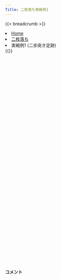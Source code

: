 ```yaml
---
Title: 二枚落ち実戦例1
---
```

{{< breadcrumb >}}
  <li class="breadcrumb-item"><a href="/shogi-beginners/">Home</a></li>
  <li class="breadcrumb-item"><a href="/shogi-beginners/2mai/">二枚落ち</a></li>
  <li class="breadcrumb-item active" aria-current="page">実戦例1 (二歩突き定跡)</li>
{{</ breadcrumb >}}
<div class="row pt-3">
  <div class="col-sm" tabindex="-1">
    <script id="example-kif" type="text/plain">
手合割：二枚落ち
下手：下手
上手：上手
手数----指手---------消費時間--
*<ruby>二歩<rt>にふ</rt></ruby><ruby>突<rt>つ</rt></ruby>き<ruby>定跡<rt>じょうせき</rt></ruby>の<ruby>勝<rt>か</rt></ruby>ち<ruby>方<rt>かた</rt></ruby>をおぼえましょう。
*<div class="text-center"><img class="img-fluid pt-3 w-50" src="/shogi-beginners/img/cat31.webp"></div>
   1 ６二銀(71)
*<ruby>二枚<rt>にまい</rt></ruby><ruby>落<rt>お</rt></ruby>ちのポイントは<ruby>変化<rt>へんか</rt></ruby>の<ruby>多<rt>おお</rt></ruby>さです。<ruby>暗記<rt>あんき</rt></ruby>は<ruby>無理<rt>むり</rt></ruby>なので<ruby>対応力<rt>たいおうりょく</rt></ruby>が<ruby>求<rt>もと</rt></ruby>められます。コメントの<ruby>変化<rt>へんか</rt></ruby>を<ruby>考<rt>かんが</rt></ruby>える<ruby>練習<rt>れんしゅう</rt></ruby>をしてみてください。
   2 ７六歩(77)
   3 ５四歩(53)
   4 ４六歩(47)
   5 ５三銀(62)
   6 ４五歩(46)
*まずはここまでの<ruby>手順<rt>てじゅん</rt></ruby>をおぼえてください。<ruby>４五<rt>よんごー</rt></ruby>まで<ruby>歩<rt>ふ</rt></ruby>を<ruby>伸<rt>の</rt></ruby>ばさず、<ruby>上手<rt>うわて</rt></ruby>に☖<ruby>４四<rt>よんよん</rt></ruby><ruby>歩型<rt>ふがた</rt></ruby>を<ruby>作<rt>つく</rt></ruby>られると<ruby>急<rt>きゅう</rt></ruby>に<ruby>難<rt>むずか</rt></ruby>しくなります。
   7 ３二金(41)
   8 ４八銀(39)
   9 ５二玉(51)
  10 ４七銀(48)
  11 ６四歩(63)
  12 ３六歩(37)
*<ruby>定跡書<rt>じょうせきしょ</rt></ruby>では☗<ruby>３六<rt>さんろく</rt></ruby><ruby>歩<rt>ふ</rt></ruby>～☗<ruby>３五<rt>さんごー</rt></ruby><ruby>歩<rt>ふ</rt></ruby>～☗<ruby>４八銀<rt>よんはちぎん</rt></ruby>と<ruby>組<rt>く</rt></ruby>みますが、☗<ruby>３六<rt>さんろく</rt></ruby><ruby>歩<rt>ふ</rt></ruby>に☖<ruby>５五<rt>ごーごー</rt></ruby><ruby>歩<rt>ふ</rt></ruby>！☗<ruby>同角<rt>どうかく</rt></ruby>☖<ruby>５四銀<rt>ごーよんぎん</rt></ruby>☗<ruby>８八角<rt>はちはちかく</rt></ruby>☖<ruby>４五銀<rt>よんごーぎん</rt></ruby>の<ruby>変化<rt>へんか</rt></ruby>があり、まぎれやすいです。☗<ruby>４八銀<rt>よんはちぎん</rt></ruby>を<ruby>急<rt>いそ</rt></ruby>ぐほうが、この<ruby>変化<rt>へんか</rt></ruby>に<ruby>対処<rt>たいしょ</rt></ruby>しやすいです。
  13 ６三玉(52)
  14 ３五歩(36)
  15 ２二銀(31)
  16 ３八飛(28)
  17 ７四歩(73)
  18 ３四歩(35)
  19 同　歩(33)
  20 同　飛(38)
  21 ３三歩打
  22 ３六飛(34)
  23 ６二金(61)
  24 ３七桂(29)
  25 ７三金(62)
  26 ７八金(69)
  27 ６五歩(64)
  28 ６九玉(59)
  29 ６四金(73)
  30 ５八金(49)
  31 ７三桂(81)
  32 ６八銀(79)
*ここまできて<ruby>定跡書<rt>じょうせきしょ</rt></ruby>と<ruby>同<rt>おな</rt></ruby>じ<ruby>形<rt>かたち</rt></ruby>になりました。ここからは<ruby>手<rt>て</rt></ruby>が<ruby>広<rt>ひろ</rt></ruby>いです。
  33 ７五歩(74)
  34 同　歩(76)
  35 同　金(64)
*ここで☗<ruby>７六<rt>ななろく</rt></ruby><ruby>歩打<rt>ふうち</rt></ruby>、☗<ruby>７七銀<rt>ななななぎん</rt></ruby>、☗<ruby>５六<rt>ごーろく</rt></ruby><ruby>歩<rt>ふ</rt></ruby>、☗<ruby>４六銀<rt>よんろくぎん</rt></ruby>などの<ruby>手<rt>て</rt></ruby>が<ruby>考<rt>かんが</rt></ruby>えられます。<ruby>有名<rt>ゆうめい</rt></ruby>なのは☗<ruby>７六<rt>ななろく</rt></ruby><ruby>歩打<rt>ふうち</rt></ruby>です。
  36 ７六歩打
  37 ７四金(75)
  38 ９六歩(97)
*☗<ruby>９七<rt>きゅうなな</rt></ruby><ruby>角<rt>かく</rt></ruby>からの<ruby>攻<rt>せ</rt></ruby>めも<ruby>考<rt>かんが</rt></ruby>えられるので、<ruby>突<rt>つ</rt></ruby>いておいたほうが<ruby>得<rt>とく</rt></ruby>です。
  39 ９四歩(93)
  40 ４六銀(47)
  41 ６四金(74)
  42 ５六歩(57)
  43 ８四歩(83)
  44 ３五銀(46)
*<ruby>５五<rt>ごーごー</rt></ruby><ruby>歩<rt>ふ</rt></ruby>も<ruby>有力<rt>ゆうりょく</rt></ruby>ですが、<ruby>定跡書<rt>じょうせきしょ</rt></ruby>ではこちらがメインに<ruby>解説<rt>かいせつ</rt></ruby>されています。
  45 ８五歩(84)
*☖<ruby>７五<rt>ななごー</rt></ruby><ruby>歩<rt>ふ</rt></ruby>も<ruby>有力<rt>ゆうりょく</rt></ruby>です。
  46 ４四歩(45)
  47 同　歩(43)
  48 同　銀(35)
*☖<ruby>６二銀<rt>ろくにーぎん</rt></ruby>も<ruby>有力<rt>ゆうりょく</rt></ruby>です。<ruby>以下<rt>いか</rt></ruby>☗<ruby>４六<rt>よんろく</rt></ruby><ruby>飛<rt>ひ</rt></ruby>☖<ruby>４二<rt>よんにー</rt></ruby><ruby>歩<rt>ふ</rt></ruby>に対して、☗<ruby>５五<rt>ごーごー</rt></ruby><ruby>歩<rt>ふ</rt></ruby>で<ruby>難解<rt>なんかい</rt></ruby>ながら<ruby>下手<rt>したて</rt></ruby>が<ruby>指<rt>さ</rt></ruby>しやすいです。
  49 同　銀(53)
  50 同　角(88)
  51 ５三銀打
  52 ２六角(44)
*☗<ruby>７二銀打<rt>ななにーぎんうち</rt></ruby>も<ruby>有力<rt>ゆうりょく</rt></ruby>です。
  53 ４三歩打
*<ruby>問題<rt>もんだい</rt></ruby>: <ruby>次<rt>つぎ</rt></ruby>の<ruby>手<rt>て</rt></ruby>を<ruby>考<rt>かんが</rt></ruby>えてみましょう。
*<div><img class="img-fluid" src="/shogi-beginners/img/cat2.webp"></div>
  54 ７五銀打
*<ruby>拠点<rt>きょてん</rt></ruby>をいかした<ruby>攻<rt>せ</rt></ruby>めが<ruby>有力<rt>ゆうりょく</rt></ruby>です。
  55 ４二金(32)
*☖<ruby>７四<rt>ななよん</rt></ruby><ruby>歩<rt>ふ</rt></ruby>もあります。
  56 ６四銀(75)
  57 同　玉(63)
*<ruby>問題<rt>もんだい</rt></ruby>: <ruby>次<rt>つぎ</rt></ruby>の<ruby>手<rt>て</rt></ruby>を<ruby>考<rt>かんが</rt></ruby>えてみましょう。<ruby>難問<rt>なんもん</rt></ruby>。
*<div><img class="img-fluid" src="/shogi-beginners/img/cat2.webp"></div>
  58 ７五歩(76)
  59 同　玉(64)
*<ruby>問題<rt>もんだい</rt></ruby>: <ruby>次<rt>つぎ</rt></ruby>の<ruby>手<rt>て</rt></ruby>を<ruby>考<rt>かんが</rt></ruby>えてみましょう。<ruby>難問<rt>なんもん</rt></ruby>。
*<div><img class="img-fluid" src="/shogi-beginners/img/cat2.webp"></div>
  60 ５五歩(56)
*<ruby>玉<rt>ぎょく</rt></ruby>を<ruby>吊<rt>つ</rt></ruby>り<ruby>上<rt>あ</rt></ruby>げながら<ruby>攻<rt>せ</rt></ruby>めるのが<ruby>好手<rt>こうしゅ</rt></ruby>です。
  61 ４四歩(43)
  62 ４五桂(37)
*ここからの<ruby>真似<rt>まね</rt></ruby>は<ruby>難<rt>むずか</rt></ruby>しいです。
  63 同　歩(44)
*☖<ruby>６四<rt>ろくよん</rt></ruby><ruby>玉<rt>ぎょく</rt></ruby>もあります。
  64 ７六飛(36)
  65 同　玉(75)
  66 ５三角成(26)
  67 同　金(42)
  68 ８四銀打
*これで<ruby>受<rt>う</rt></ruby>けなしです。
  69 ３九飛打
  70 ５九銀(68)
*<ruby>下手<rt>したて</rt></ruby>の<ruby>玉<rt>ぎょく</rt></ruby>は<ruby>詰<rt>つ</rt></ruby>まないので<ruby>投了<rt>とうりょう</rt></ruby>はやむなしです。<ruby>本譜<rt>ほんぷ</rt></ruby>は<ruby>有名<rt>ゆうめい</rt></ruby>な<ruby>変化<rt>へんか</rt></ruby>なので<ruby>紹介<rt>しょうかい</rt></ruby>しましたが、<ruby>真似<rt>まね</rt></ruby>は<ruby>難<rt>むずか</rt></ruby>しいです。<ruby>実践的<rt>じっせんてき</rt></ruby>には<ruby>拠点<rt>きょてん</rt></ruby>をいかして<ruby>少<rt>すこ</rt></ruby>しずつ<ruby>有利<rt>ゆうり</rt></ruby>を<ruby>拡大<rt>かくだい</rt></ruby>する<ruby>指<rt>さ</rt></ruby>し<ruby>方<rt>かた</rt></ruby>をおすすめします。
  71 投了
*<a href="/shogi-beginners/2mai/example2/">
*<ruby>次<rt>つぎ</rt></ruby>の<ruby>棋譜<rt>きふ</rt></ruby>を<ruby>見<rt>み</rt></ruby>よう！
*<div class="text-center"><img class="img-fluid pt-3 w-50" src="/shogi-beginners/img/cat1.webp"></div></a>
まで70手で下手の勝ち
    </script>
    <svg id="example" class="board" xmlns="http://www.w3.org/2000/svg" viewBox="0,0,400,540"></svg>
  </div>
  <div class="col-sm">
    <h4 class="pt-3">コメント</h4>
    <div id="comment"></div>
  </div>
</div>
